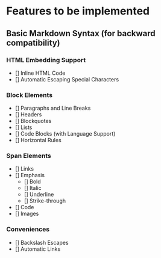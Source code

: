 # Features to be implemented

## Basic Markdown Syntax (for backward compatibility)

### HTML Embedding Support

- [] Inline HTML Code
- [] Automatic Escaping Special Characters

### Block Elements

- [] Paragraphs and Line Breaks
- [] Headers
- [] Blockquotes
- [] Lists
- [] Code Blocks (with Language Support)
- [] Horizontal Rules

### Span Elements

- [] Links
- [] Emphasis
    - [] Bold
    - [] Italic
    - [] Underline
    - [] Strike-through 
- [] Code
- [] Images

### Conveniences

- [] Backslash Escapes
- [] Automatic Links

